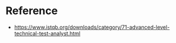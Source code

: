 # Reference

* https://www.istqb.org/downloads/category/71-advanced-level-technical-test-analyst.html